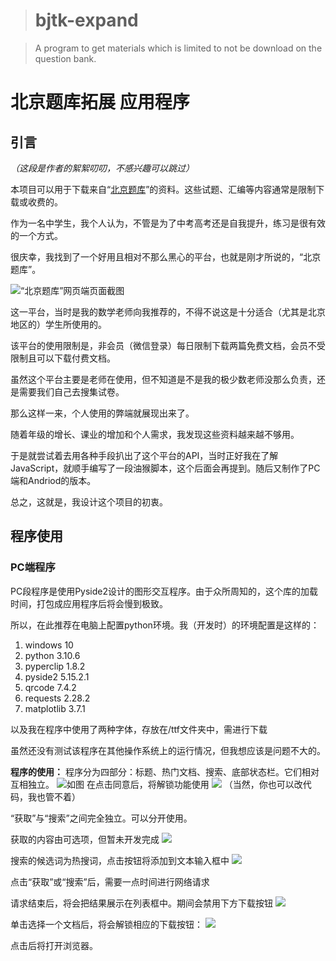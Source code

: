 
># bjtk-expand

>A program to get materials  which is limited to not be download on the question bank.

# 北京题库拓展 应用程序
## 引言
_（这段是作者的絮絮叨叨，不感兴趣可以跳过）_

本项目可以用于下载来自“[北京题库](http://www.jingshibang.com/home/)”的资料。这些试题、汇编等内容通常是限制下载或收费的。

作为一名中学生，我个人认为，不管是为了中考高考还是自我提升，练习是很有效的一个方式。

很庆幸，我找到了一个好用且相对不那么黑心的平台，也就是刚才所说的，“北京题库”。

![“北京题库”网页端页面截图](https://cdn-community.codemao.cn/47/community/d2ViXzMwMDFfNzkyODc1NV81NjQyODdfMTY5NDgyOTY0ODM4MV8wMmJmYWEwYg.png)

这一平台，当时是我的数学老师向我推荐的，不得不说这是十分适合（尤其是北京地区的）学生所使用的。

该平台的使用限制是，非会员（微信登录）每日限制下载两篇免费文档，会员不受限制且可以下载付费文档。

虽然这个平台主要是老师在使用，但不知道是不是我的极少数老师没那么负责，还是需要我们自己去搜集试卷。

那么这样一来，个人使用的弊端就展现出来了。

随着年级的增长、课业的增加和个人需求，我发现这些资料越来越不够用。

于是就尝试着去用各种手段扒出了这个平台的API，当时正好我在了解JavaScript，就顺手编写了一段油猴脚本，这个后面会再提到。随后又制作了PC端和Andriod的版本。

总之，这就是，我设计这个项目的初衷。

## 程序使用
### PC端程序
PC段程序是使用Pyside2设计的图形交互程序。由于众所周知的，这个库的加载时间，打包成应用程序后将会慢到极致。

所以，在此推荐在电脑上配置python环境。我（开发时）的环境配置是这样的：
1. windows 10
2. python 3.10.6
3. pyperclip 1.8.2
4. pyside2 5.15.2.1
5. qrcode 7.4.2
6. requests  2.28.2
7. matplotlib 3.7.1

以及我在程序中使用了两种字体，存放在/ttf文件夹中，需进行下载

虽然还没有测试该程序在其他操作系统上的运行情况，但我想应该是问题不大的。

**程序的使用：**
程序分为四部分：标题、热门文档、搜索、底部状态栏。它们相对互相独立。
![如图](https://cdn-community.codemao.cn/47/community/d2ViXzMwMDFfNzkyODc1NV81NjQyODdfMTY5NDgzMDkyNTg2M18zY2Q5NTYwZA.png)
在点击同意后，将解锁功能使用
![](https://cdn-community.codemao.cn/47/community/d2ViXzMwMDFfNzkyODc1NV81NjQyODdfMTY5NDgzMTA5MDQ3N180OWU1Y2I3Mg.png)
（当然，你也可以改代码，我也管不着）

“获取”与“搜索”之间完全独立。可以分开使用。

获取的内容由可选项，但暂未开发完成
![](https://cdn-community.codemao.cn/47/community/d2ViXzMwMDFfNzkyODc1NV81NjQyODdfMTY5NDgzMTIyOTAwNl84NGZkYmExZg.png)

搜索的候选词为热搜词，点击按钮将添加到文本输入框中
![](https://cdn-community.codemao.cn/47/community/d2ViXzMwMDFfNzkyODc1NV81NjQyODdfMTY5NDgzMTM3MjA1NF84YWU4MDhiOQ.png)

点击“获取”或“搜索”后，需要一点时间进行网络请求

请求结束后，将会把结果展示在列表框中。期间会禁用下方下载按钮
![](https://cdn-community.codemao.cn/47/community/d2ViXzMwMDFfNzkyODc1NV81NjQyODdfMTY5NDgzMTU2NTY2OF84NjY1YWMwMw.png)

单击选择一个文档后，将会解锁相应的下载按钮：
![](https://cdn-community.codemao.cn/47/community/d2ViXzMwMDFfNzkyODc1NV81NjQyODdfMTY5NDgzMTY3OTkzMF80ZmZkYmExMw.png)

点击后将打开浏览器。